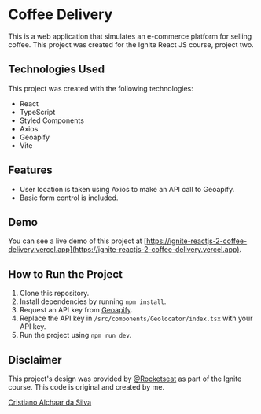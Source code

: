 # Coffee Delivery

This is a web application that simulates an e-commerce platform for selling coffee. This project was created for the Ignite React JS course, project two.

## Technologies Used

This project was created with the following technologies:

- React
- TypeScript
- Styled Components
- Axios
- Geoapify
- Vite

## Features

- User location is taken using Axios to make an API call to Geoapify.
- Basic form control is included.

## Demo

You can see a live demo of this project at [https://ignite-reactjs-2-coffee-delivery.vercel.app](https://ignite-reactjs-2-coffee-delivery.vercel.app). 
## How to Run the Project

1. Clone this repository.
2. Install dependencies by running `npm install`.
3. Request an API key from [Geoapify](https://www.geoapify.com/).
4. Replace the API key in `/src/components/Geolocator/index.tsx` with your API key.
5. Run the project using `npm run dev`.

## Disclaimer

This project's design was provided by [@Rocketseat](https://github.com/Rocketseat) as part of the Ignite course. This code is original and created by me.

[Cristiano Alchaar da Silva](https://github.com/CristianoAlchaar)
